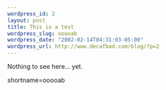 ```yaml
--- 
wordpress_id: 2
layout: post
title: This is a test
wordpress_slug: ooooab
wordpress_date: "2002-02-14T04:31:03-05:00"
wordpress_url: http://www.decafbad.com/blog/?p=2
---
```

Nothing to see here... yet.
<!--more-->
shortname=ooooab
